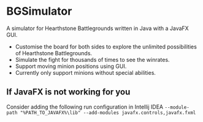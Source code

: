 # BGSimulator

A simulator for Hearthstone Battlegrounds written in Java with a JavaFX GUI.

- Customise the board for both sides to explore the unlimited possibilities of Hearthstone Battlegrounds.
- Simulate the fight for thousands of times to see the winrates.
- Support moving minion positions using GUI.
- Currently only support minions without special abilities.

## If JavaFX is not working for you
Consider adding the following run configuration in Intellij IDEA
`--module-path "%PATH_TO_JAVAFX%\lib" --add-modules javafx.controls,javafx.fxml`
 
